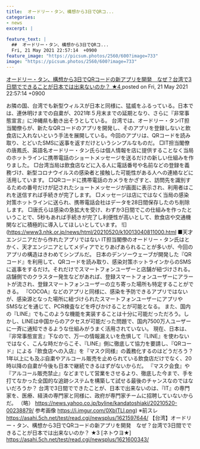 ```yaml
---
title:  オードリー・タン、構想から3日でQRコ...
categories:
- news
excerpt: |
  
feature_text: |
  ##  オードリー・タン、構想から3日でQRコ...
  Fri, 21 May 2021 22:57:14  +0900
feature_image: "https://picsum.photos/2560/600?image=733"
image: "https://picsum.photos/2560/600?image=733"
---
```


[ オードリー・タン、構想から3日でQRコードの新アプリを開発　なぜ？台湾で3日間でできることが日本では出来ないのか？ ★4  ](https://asahi.5ch.net/test/read.cgi/newsplus/1621605434/)
posted on Fri, 21 May 2021 22:57:14  +0900

<!--more-->

お隣の国、台湾でも新型ウィルスが日本と同様に、猛威をふるっている。日本では、連休明けまでの自粛が、2021年５月末までの延期となり、さらに『非常事態宣言』に沖縄県も動き出そうとしている。 台湾では、オードリー・タンIT担当閣僚らが、新たなQRコードのアプリを開発し、そのアプリを登録しないと飲食店に入れないという手法を展開している。今回のアプリは、QRコードを読み取り、とどいたSMSに返事を返すだけというシンプルなものだ。 □IT担当閣僚の唐鳳氏、英語名オードリー・タン氏らは個人情報を店に提供することなく当局のホットラインに携帯電話のショートメッセージを送るだけの新しい仕組みを作りました。 □台湾当局は飲食店などに入る人に電話番号や名前などの登録を義務づけ、新型コロナウイルスの感染者と接触した可能性がある人への連絡などに活用しています。 □QRコードに携帯電話のカメラをかざすと、訪問先を識別するための番号だけが記されたショートメッセージが画面に表示され、利用者はこれを送信すれば手続きが完了します。 □メッセージは店にではなく当局の感染対策ホットラインに送られ、携帯電話会社はデータを28日間保存したのち削除します。 □唐氏らは感染の急拡大を受け、わずか3日間でこの仕組みを作ったということで、5秒もあれば手続きが完了し利便性が高いとして、飲食店や交通機関などに積極的に導入してほしいとしています。 ![](https://www3.nhk.or.jp/news/html/20210520/k10013040811000.html ■天才エンジニアだから作れたアプリではない IT担当閣僚のオードリー・タン氏はとかく、天才エンジニアとしてメディアでとりあげあられることが多いが、今回のアプリの構造はきわめてシンプルだ。 日本のデンソーウェーブが開発した『QRコード』を利用して、QRコードを読み取り、感染対策ホットラインからのSMSに返事をするだけ。それだけでスマートフォンユーザーと店舗が紐づけされる。店舗側でのクラスター発生などがあれば、登録スマートフォンユーザーにアラートが流され、登録スマートフォンユーザーの立ち寄った場所も特定することができる。 『COCOA』などのアプリと同様に、感染を予防できるアプリではないが、感染源となった場所に紐づけられたスマートフォンユーザーにアプリやSMSなどを通じて、PCR検査などを呼びかけることが可能となる。 また、国内の『LINE』でもこのような機能を実装することは十分に可能だっただろう。しかし、LINEは中国からのアクセスが可能だった問題で、国内7500万人ユーザーに一斉に通知できるような仕組みがうまく活用されていない。 現在、日本は、『非常事態宣言』下なので、万一の情報漏えいを危惧して『LINE』を使わないではなく、こんな時だからこそ、『LINE』側に徹底して協力を要請し、『QRコード』による『飲食店への入店』を『マスク同様』の義務化するのはどうだろう？ 1年以上にも及ぶ自粛やアルコール販売を止められている飲食店だけでなく、20時以降の自粛が今後も日本で継続できるはずがないからだ。 『マスク会食』や『アルコール販売禁止』などまでして営業をさせるより、徹底した今まで、手を打てなかった全国的な追跡システムを構築して試せる最後のチャンスなのではないだろうか？ 台湾で3日間でできたことが、日本で出来ないのは、『IT』の専門家を、医療、経済の専門家と同様に、政府が専門家チームに招聘していないからだ。 （略） https://news.yahoo.co.jp/byline/kandatoshiaki/20210520-00238879/ 参考画像 https://i.imgur.com/0XbITLl.png) ※前スレ https://asahi.5ch.net/test/read.cgi/newsplus/1621597644/ 【台湾】オードリー・タン、構想から3日でQRコードの新アプリを開発　なぜ？台湾で3日間でできることが日本では出来ないのか？ ★3 [ネトウヨ★] https://asahi.5ch.net/test/read.cgi/newsplus/1621600343/
